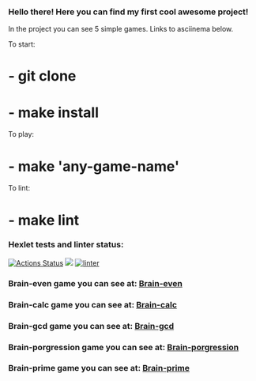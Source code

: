 ### Hello there! Here you can find my first cool awesome project!

In the project you can see 5 simple games. Links to asciinema below.

To start:
# - git clone
# - make install

To play:
# - make 'any-game-name'

To lint:
# - make lint

### Hexlet tests and linter status:
[![Actions Status](https://github.com/AlekRing/frontend-project-lvl1/workflows/hexlet-check/badge.svg)](https://github.com/AlekRing/frontend-project-lvl1/actions)
<a href="https://codeclimate.com/github/codeclimate/codeclimate/maintainability"><img src="https://api.codeclimate.com/v1/badges/a99a88d28ad37a79dbf6/maintainability" /></a>
[![linter](https://github.com/AlekRing/frontend-project-lvl1/actions/workflows/lint-check.yml/badge.svg)](https://github.com/AlekRing/frontend-project-lvl1/actions/workflows/lint-check.yml)

### Brain-even game you can see at: [Brain-even](https://asciinema.org/a/6LpgBs2tvwKI8QVo4iR5qXRfN)
### Brain-calc game you can see at: [Brain-calc](https://asciinema.org/a/PdXCmb2Pl2C9Yx8s7WWHIbyaI)

### Brain-gcd game you can see at: [Brain-gcd](https://asciinema.org/a/rFNqsInjwwuAEqXyQzsq35vDo)

### Brain-porgression game you can see at: [Brain-porgression](https://asciinema.org/a/Kv63JnjbdB4spu1iyJKgC4W9g)

### Brain-prime game you can see at: [Brain-prime](https://asciinema.org/a/KVgxIBJO7f1hzv6J5XKveY7dw)
